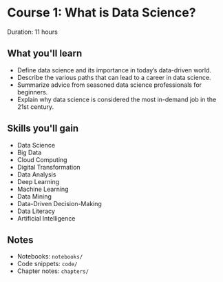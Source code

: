 # Course 1: What is Data Science?

Duration: 11 hours

## What you'll learn
- Define data science and its importance in today’s data-driven world.
- Describe the various paths that can lead to a career in data science.
- Summarize advice from seasoned data science professionals for beginners.
- Explain why data science is considered the most in-demand job in the 21st century.

## Skills you'll gain
- Data Science
- Big Data
- Cloud Computing
- Digital Transformation
- Data Analysis
- Deep Learning
- Machine Learning
- Data Mining
- Data-Driven Decision-Making
- Data Literacy
- Artificial Intelligence

## Notes
- Notebooks: `notebooks/`
- Code snippets: `code/`
- Chapter notes: `chapters/`
